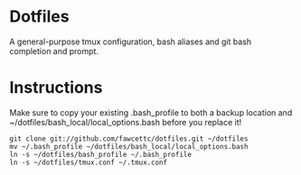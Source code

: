 # Dotfiles

A general-purpose tmux configuration, bash aliases and git bash completion
and prompt.

# Instructions

Make sure to copy your existing .bash_profile to both a backup location
and ~/dotfiles/bash_local/local_options.bash before you replace it!

    git clone git://github.com/fawcettc/dotfiles.git ~/dotfiles
    mv ~/.bash_profile ~/dotfiles/bash_local/local_options.bash
    ln -s ~/dotfiles/bash_profile ~/.bash_profile
    ln -s ~/dotfiles/tmux.conf ~/.tmux.conf
